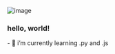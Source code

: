 
![image](https://pnghq.com/wp-content/uploads/christmas-lights-png-no-background.png "image")
<h3>
hello, world!
</h3>
- 🌲 i’m currently learning .py and .js

